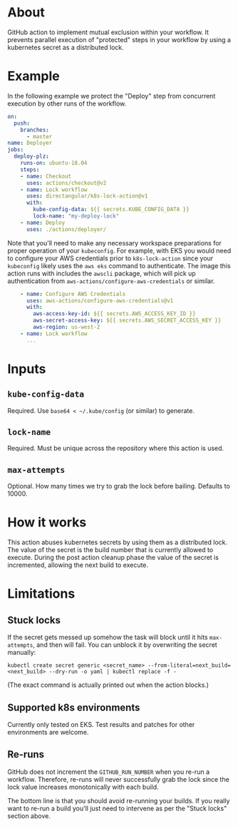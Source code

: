 # About

GitHub action to implement mutual exclusion within your workflow. It
prevents parallel execution of "protected" steps in your workflow by using
a kubernetes secret as a distributed lock.

# Example

In the following example we protect the "Deploy" step from concurrent
execution by other runs of the workflow.

```yaml
on:
  push:
    branches:
      - master
name: Deployer
jobs:
  deploy-plz:
    runs-on: ubuntu-18.04
    steps:
    - name: Checkout
      uses: actions/checkout@v2
    - name: Lock workflow
      uses: directangular/k8s-lock-action@v1
      with:
        kube-config-data: ${{ secrets.KUBE_CONFIG_DATA }}
        lock-name: "my-deploy-lock"
    - name: Deploy
      uses: ./actions/deployer/
```

Note that you'll need to make any necessary workspace preparations for
proper operation of your `kubeconfig`. For example, with EKS you would need
to configure your AWS credentials prior to `k8s-lock-action` since your
`kubeconfig` likely uses the `aws eks` command to authenticate. The image
this action runs with includes the `awscli` package, which will pick up
authentication from `aws-actions/configure-aws-credentials` or similar.

```yaml
    - name: Configure AWS Credentials
      uses: aws-actions/configure-aws-credentials@v1
      with:
        aws-access-key-id: ${{ secrets.AWS_ACCESS_KEY_ID }}
        aws-secret-access-key: ${{ secrets.AWS_SECRET_ACCESS_KEY }}
        aws-region: us-west-2
    - name: Lock workflow
      ...
```

# Inputs

## `kube-config-data`

Required. Use `base64 < ~/.kube/config` (or similar) to generate.

## `lock-name`

Required. Must be unique across the repository where this action is used.

## `max-attempts`

Optional. How many times we try to grab the lock before bailing. Defaults
to 10000.

# How it works

This action abuses kubernetes secrets by using them as a distributed
lock. The value of the secret is the build number that is currently allowed
to execute. During the post action cleanup phase the value of the secret is
incremented, allowing the next build to execute.

# Limitations

## Stuck locks

If the secret gets messed up somehow the task will block until it hits
`max-attempts`, and then will fail. You can unblock it by overwriting the
secret manually:

    kubectl create secret generic <secret_name> --from-literal=next_build=<next_build> --dry-run -o yaml | kubectl replace -f -

(The exact command is actually printed out when the action blocks.)

## Supported k8s environments

Currently only tested on EKS. Test results and patches for other
environments are welcome.

## Re-runs

GitHub does not increment the `GITHUB_RUN_NUMBER` when you re-run a
workflow. Therefore, re-runs will never successfully grab the lock since
the lock value increases monotonically with each build.

The bottom line is that you should avoid re-running your builds. If you
really want to re-run a build you'll just need to intervene as per the
"Stuck locks" section above.

